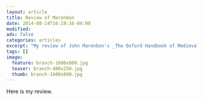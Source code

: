 ```yaml
---
layout: article
title: Review of Marenbon
date: 2014-08-14T16:19:16-04:00
modified:
ads: false
categories: articles
excerpt: "My review of John Marenbon's _The Oxford Handbook of Medieval Philosophy_."
tags: []
image:
  feature: branch-1600x800.jpg
  teaser: branch-400x250.jpg
  thumb: branch-1600x800.jpg
---
```


Here is my review.